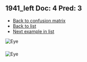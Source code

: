 ## 1941_left Doc: 4 Pred: 3
- [Back to confusion matrix](https://github.com/juliandewit/kaggle_retinopathy/blob/master/matrix.md)
- [Back to list](https://github.com/juliandewit/kaggle_retinopathy/blob/master/lists/43/list.md)
- [Next example in list](https://github.com/juliandewit/kaggle_retinopathy/blob/master/lists/43/19/19600_left.md)

![Eye](https://retinopaty.blob.core.windows.net/size1024/1941_left_4.jpeg)

### 

![Eye]()
